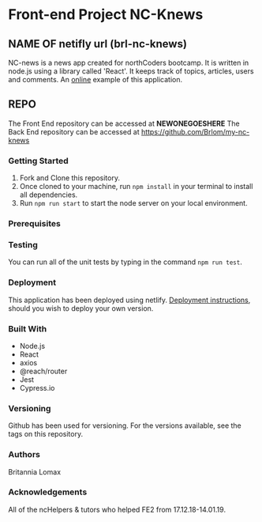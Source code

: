 # Front-end Project NC-Knews

## **NAME OF netifly url (brl-nc-knews)**
NC-news is a news app created for northCoders bootcamp. It is written in node.js using a library called 'React'. It keeps track of topics, articles, users and comments. An [online](https://**NEWONEGOESHERE**.netifly.com) example of this application.

## REPO

The Front End repository can be accessed at **NEWONEGOESHERE** 
The Back End repository can be accessed at https://github.com/Brlom/my-nc-knews 

### Getting Started

1. Fork and Clone this repository.
2. Once cloned to your machine, run `npm install` in your terminal to install all dependencies.
3. Run `npm run start` to start the node server on your local environment. 

### Prerequisites


### Testing

You can run all of the unit tests by typing in the command `npm run test`.

### Deployment

This application has been deployed using netlify. [Deployment instructions](https://facebook.github.io/create-react-app/docs/deployment), should you wish to deploy your own version. 

### Built With
- Node.js 
- React
- axios
- @reach/router
- Jest
- Cypress.io

### Versioning
Github has been used for versioning. For the versions available, see the tags on this repository.

### Authors
Britannia Lomax

### Acknowledgements
All of the ncHelpers & tutors who helped FE2 from 17.12.18-14.01.19.